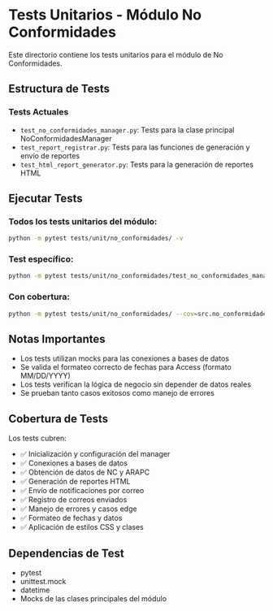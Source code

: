 # Tests Unitarios - Módulo No Conformidades

Este directorio contiene los tests unitarios para el módulo de No Conformidades.

## Estructura de Tests

### Tests Actuales

- `test_no_conformidades_manager.py`: Tests para la clase principal NoConformidadesManager
- `test_report_registrar.py`: Tests para las funciones de generación y envío de reportes
- `test_html_report_generator.py`: Tests para la generación de reportes HTML

## Ejecutar Tests

### Todos los tests unitarios del módulo:
```bash
python -m pytest tests/unit/no_conformidades/ -v
```

### Test específico:
```bash
python -m pytest tests/unit/no_conformidades/test_no_conformidades_manager.py -v
```

### Con cobertura:
```bash
python -m pytest tests/unit/no_conformidades/ --cov=src.no_conformidades --cov-report=html
```

## Notas Importantes

- Los tests utilizan mocks para las conexiones a bases de datos
- Se valida el formateo correcto de fechas para Access (formato MM/DD/YYYY)
- Los tests verifican la lógica de negocio sin depender de datos reales
- Se prueban tanto casos exitosos como manejo de errores

## Cobertura de Tests

Los tests cubren:
- ✅ Inicialización y configuración del manager
- ✅ Conexiones a bases de datos
- ✅ Obtención de datos de NC y ARAPC
- ✅ Generación de reportes HTML
- ✅ Envío de notificaciones por correo
- ✅ Registro de correos enviados
- ✅ Manejo de errores y casos edge
- ✅ Formateo de fechas y datos
- ✅ Aplicación de estilos CSS y clases

## Dependencias de Test

- pytest
- unittest.mock
- datetime
- Mocks de las clases principales del módulo